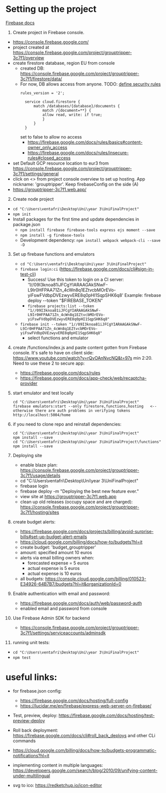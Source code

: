 # Setting up the project 

[Firebase docs](https://firebase.google.com/docs/web/setup)

1) Create project in Firebase console. 
  - https://console.firebase.google.com/ 
  - project created at https://console.firebase.google.com/project/grouptripper-3c7f1/overview
  - create firestore database, region EU from console
    - created DB: https://console.firebase.google.com/project/grouptripper-3c7f1/firestore/data/
    - For now, DB allows access from anyone. TODO: [define security rules](https://firebase.google.com/docs/rules/get-started?hl=en)
      ```
      rules_version = '2';

        service cloud.firestore {
            match /databases/{database}/documents {
                match /{document=**} {
                allow read, write: if true;
                }
            }
        }
      ```
      set to false to allow no access
      - https://firebase.google.com/docs/rules/basics#content-owner_only_access
      - https://firebase.google.com/docs/rules/insecure-rules#closed_access
  - set Default GCP resource location to eur3 from https://console.firebase.google.com/project/grouptripper-3c7f1/settings/general
  - click on <> from project console overview to set up hosting. App nickname: 'grouptripper'. Keep firebaseConfig on the side (A)
  - https://grouptripper-3c7f1.web.app/
2) Create node project 
  - `cd "C:\Users\ventafri\Desktop\Uni\year 3\UniFinalProject"`
  - `npm init`
  - Install packages for the first time and update dependencies in package.json
    - `npm install firebase firebase-tools express ejs moment --save`
    - `npm install -g firebase-tools`
    - Development dependency: `npm install webpack webpack-cli --save -D`
3) Set up firebase functions and emulators
   - `cd "C:\Users\ventafri\Desktop\Uni\year 3\UniFinalProject"`
   - `firebase login:ci` (https://firebase.google.com/docs/cli#sign-in-test-cli)
     - Success! Use this token to login on a CI server: '1//09I3knoa81iJFCgYIARAAGAkSNwF-L9Ir0HFPAA71Zn_4cWn8q1EZtvcbMOrEVo-yiFswFVdbpDVEzwyvERE8q0pHI1SqpSHK6q8' Example: firebase deploy --token "$FIREBASE_TOKEN"
     - `firebase projects:list --token "1//09I3knoa81iJFCgYIARAAGAkSNwF-L9Ir0HFPAA71Zn_4cWn8q1EZtvcbMOrEVo-yiFswFVdbpDVEzwyvERE8q0pHI1SqpSHK6q8"`
   - `firebase init --token "1//09I3knoa81iJFCgYIARAAGAkSNwF-L9Ir0HFPAA71Zn_4cWn8q1EZtvcbMOrEVo-yiFswFVdbpDVEzwyvERE8q0pHI1SqpSHK6q8"`
     - select functions and emulator
4) create /functions/index.js and paste content gotten from Firebase console. It's safe to have on client side: https://www.youtube.com/watch?v=rQvOAnNvcNQ&t=97s min 2:20. Need to use these 2 to secure app:
   - https://firebase.google.com/docs/rules
   - https://firebase.google.com/docs/app-check/web/recaptcha-provider 

5) start emulator and test locally
    ```
    cd "C:\Users\ventafri\Desktop\Uni\year 3\UniFinalProject"
    firebase emulators:start --only firestore,functions,hosting   <-- otherwise there are auth problems in verifying tokens
    http://localhost:5004/home
    ```
5) if you need to clone repo and reinstall dependencies:
   ```
   cd "C:\Users\ventafri\Desktop\Uni\year 3\UniFinalProject"
   npm install --save 
   cd "C:\Users\ventafri\Desktop\Uni\year 3\UniFinalProject\functions"
   npm install --save 
   ```

6) Deploying site
   - enable blaze plan: https://console.firebase.google.com/project/grouptripper-3c7f1/usage/details
   - cd "C:\Users\ventafri\Desktop\Uni\year 3\UniFinalProject"
   - firebase login 
   - firebase deploy -m "Deploying the best new feature ever."
   - view site at https://grouptripper-3c7f1.web.app
   - clean up old releases (occupy space and are charged): https://console.firebase.google.com/project/grouptripper-3c7f1/hosting/sites

7) create budget alerts:
   - https://firebase.google.com/docs/projects/billing/avoid-surprise-bills#set-up-budget-alert-emails 
   - https://cloud.google.com/billing/docs/how-to/budgets?hl=it
   - create budget: 'budget_grouptripper'
   - amount: specified amount 10 euros
   - alerts via email billing owners when: 
     - forecasted expense = 5 euros
     - actual expense is 5 euros
     - actual expense is 10 euros
   - all budgets: https://console.cloud.google.com/billing/010523-E34926-64B7B7/budgets?hl=it&organizationId=0

8) Enable authentication with email and password:
   - https://firebase.google.com/docs/auth/web/password-auth
   - enabled email and password from console
9) Use Firebase Admin SDK for backend
    - https://console.firebase.google.com/project/grouptripper-3c7f1/settings/serviceaccounts/adminsdk
10) running unit tests:
   - `cd "C:\Users\ventafri\Desktop\Uni\year 3\UniFinalProject"`
   - `npm test`

# useful links: 

- for firebase.json config: 
  - https://firebase.google.com/docs/hosting/full-config 
  - https://lucidar.me/en/firebase/express-web-server-on-firebase/ 

- Test, preview, deploy: https://firebase.google.com/docs/hosting/test-preview-deploy 
- Roll back deployment: https://firebase.google.com/docs/cli#roll_back_deploys and other CLi commands
- https://cloud.google.com/billing/docs/how-to/budgets-programmatic-notifications?hl=it
- implementing content in multiple languages: https://developers.google.com/search/blog/2010/09/unifying-content-under-multilingual
- svg to ico: https://redketchup.io/icon-editor









